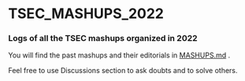 # TSEC_MASHUPS_2022

### Logs of all the TSEC mashups organized in 2022

You will find the past mashups and their editorials in [MASHUPS.md](/MASHUPS.md) .

Feel free to use Discussions section to ask doubts and to solve others.
